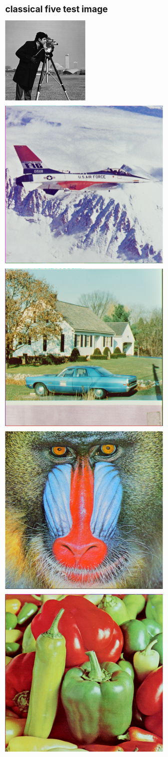# classical five test image

![](5-test-images/cameraman.tif)

![](5-test-images/f16.tiff)

![](5-test-images/house.tiff)

![](5-test-images/mandrill-baboon.tiff)

![](5-test-images/peppers.tiff)
